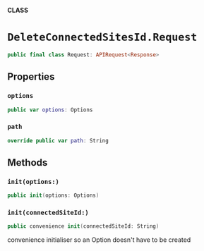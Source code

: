 **CLASS**

# `DeleteConnectedSitesId.Request`

```swift
public final class Request: APIRequest<Response>
```

## Properties
### `options`

```swift
public var options: Options
```

### `path`

```swift
override public var path: String
```

## Methods
### `init(options:)`

```swift
public init(options: Options)
```

### `init(connectedSiteId:)`

```swift
public convenience init(connectedSiteId: String)
```

convenience initialiser so an Option doesn't have to be created
